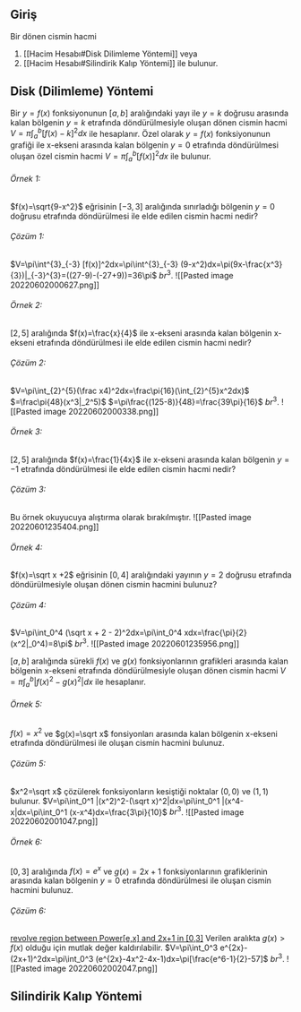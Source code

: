 ## Giriş
Bir dönen cismin hacmi
1. [[Hacim Hesabı#Disk Dilimleme Yöntemi]] veya
2. [[Hacim Hesabı#Silindirik Kalıp Yöntemi]] ile bulunur.

## Disk (Dilimleme) Yöntemi
Bir $y=f(x)$ fonksiyonunun $[a,b]$ aralığındaki yayı ile $y=k$ doğrusu arasında kalan bölgenin $y=k$ etrafında döndürülmesiyle oluşan dönen cismin hacmi $V=\pi\int^{b}_{a} [f(x)-k]^2dx$  ile hesaplanır.
Özel olarak $y=f(x)$ fonksiyonunun grafiği ile x-ekseni arasında kalan bölgenin $y=0$ etrafında döndürülmesi oluşan özel cismin hacmi $V=\pi\int^{b}_{a} [f(x)]^2dx$ ile bulunur.

###### Örnek 1: 
$f(x)=\sqrt{9-x^2}$ eğrisinin $[-3,3]$ aralığında sınırladığı bölgenin $y=0$ doğrusu etrafında döndürülmesi ile elde edilen cismin hacmi nedir?
###### Çözüm 1:
$V=\pi\int^{3}_{-3} [f(x)]^2dx=\pi\int^{3}_{-3} (9-x^2)dx=\pi(9x-\frac{x^3}{3})|_{-3}^{3}=((27-9)-(-27+9))=36\pi$ $br^3$.
![[Pasted image 20220602000627.png]]

###### Örnek 2:
$[2,5]$ aralığında $f(x)=\frac{x}{4}$ ile x-ekseni arasında kalan bölgenin x-ekseni etrafında döndürülmesi ile elde edilen cismin hacmi nedir?
###### Çözüm 2:
$V=\pi\int_{2}^{5}(\frac x4)^2dx=\frac\pi{16}(\int_{2}^{5}x^2dx)$
$=\frac\pi{48}(x^3|_2^5)$
$=\pi\frac{(125-8)}{48}=\frac{39\pi}{16}$ $br^3$.
![[Pasted image 20220602000338.png]]

###### Örnek 3:
$[2,5]$ aralığında $f(x)=\frac{1}{4x}$ ile x-ekseni arasında kalan bölgenin $y=-1$ etrafında döndürülmesi ile elde edilen cismin hacmi nedir?
###### Çözüm 3:
Bu örnek okuyucuya alıştırma olarak bırakılmıştır.
![[Pasted image 20220601235404.png]]

###### Örnek 4:
$f(x)=\sqrt x +2$ eğrisinin $[0,4]$ aralığındaki yayının $y=2$ doğrusu etrafında döndürülmesiyle oluşan dönen cismin hacmini bulunuz?
###### Çözüm 4:
$V=\pi\int_0^4 (\sqrt x + 2 - 2)^2dx=\pi\int_0^4 xdx=\frac{\pi}{2}(x^2|_0^4)=8\pi$ $br^3$.
![[Pasted image 20220601235956.png]]

$[a,b]$ aralığında sürekli $f(x)$ ve $g(x)$ fonksiyonlarının grafikleri arasında kalan bölgenin x-ekseni etrafında döndürülmesiyle oluşan dönen cismin hacmi $V=\pi\int_a^b |{f(x)}^2-{g(x)}^2|dx$ ile hesaplanır.

###### Örnek 5:
$f(x)=x^2$ ve $g(x)=\sqrt x$ fonsiyonları arasında kalan bölgenin x-ekseni etrafında döndürülmesi ile oluşan cismin hacmini bulunuz.
###### Çözüm 5:
$x^2=\sqrt x$ çözülerek fonksiyonların kesiştiği noktalar $(0,0)$ ve $(1,1)$ bulunur.
$V=\pi\int_0^1 |(x^2)^2-(\sqrt x)^2|dx=\pi\int_0^1 |(x^4-x|dx=\pi\int_0^1 (x-x^4)dx=\frac{3\pi}{10}$ $br^3$.
![[Pasted image 20220602001047.png]]

###### Örnek 6:
$[0,3]$ aralığında $f(x)=e^x$ ve $g(x)=2x+1$ fonksiyonlarının grafiklerinin arasında kalan bölgenin $y=0$ etrafında döndürülmesi ile oluşan cismin hacmini bulunuz.
###### Çözüm 6:
[revolve region between Power[e,x] and 2x+1 in \[0,3\]](https://www.wolframalpha.com/input?i2d=true&i=revolve+region+between+Power%5Be%2Cx%5D+and+2x%2B1+in+%5C%2891%290%5C%2844%293%5C%2893%29)
Verilen aralıkta $g(x)>f(x)$ olduğu için mutlak değer kaldırılabilir.
$V=\pi\int_0^3 e^{2x}-(2x+1)^2dx=\pi\int_0^3 (e^{2x}-4x^2-4x-1)dx=\pi[\frac{e^6-1}{2}-57]$ $br^3$.
![[Pasted image 20220602002047.png]]

## Silindirik Kalıp Yöntemi